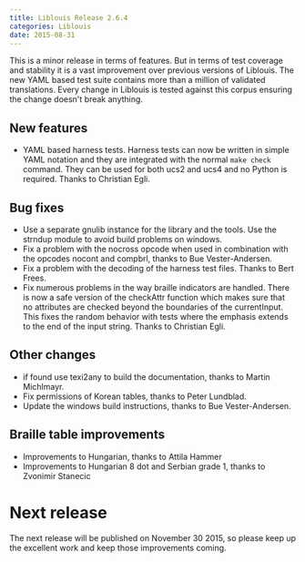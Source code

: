 ```yaml
---
title: Liblouis Release 2.6.4
categories: Liblouis
date: 2015-08-31
---
```


This is a minor release in terms of features. But in terms of test coverage and stability it is a vast improvement over previous versions of Liblouis. The new YAML based test suite contains more than a million of validated translations. Every change in Liblouis is tested against this corpus ensuring the change doesn't break anything.

## New features

-   YAML based harness tests. Harness tests can now be written in simple YAML notation and they are integrated with the normal `make check` command. They can be used for both ucs2 and ucs4 and no Python is required. Thanks to Christian Egli.

## Bug fixes

-   Use a separate gnulib instance for the library and the tools. Use the strndup module to avoid build problems on windows.
-   Fix a problem with the nocross opcode when used in combination with the opcodes nocont and compbrl, thanks to Bue Vester-Andersen.
-   Fix a problem with the decoding of the harness test files. Thanks to Bert Frees.
-   Fix numerous problems in the way braille indicators are handled. There is now a safe version of the checkAttr function which makes sure that no attributes are checked beyond the boundaries of the currentInput. This fixes the random behavior with tests where the emphasis extends to the end of the input string. Thanks to Christian Egli.

## Other changes

-   if found use texi2any to build the documentation, thanks to Martin Michlmayr.
-   Fix permissions of Korean tables, thanks to Peter Lundblad.
-   Update the windows build instructions, thanks to Bue Vester-Andersen.

## Braille table improvements

-   Improvements to Hungarian, thanks to Attila Hammer
-   Improvements to Hungarian 8 dot and Serbian grade 1, thanks to Zvonimir Stanecic

# Next release

The next release will be published on November 30 2015, so please keep up the excellent work and keep those improvements coming.
